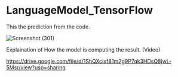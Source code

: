 # LanguageModel_TensorFlow

This the prediction from the code.

![Screenshot (301)](https://user-images.githubusercontent.com/75822824/146665270-4a08c83a-a0ab-4428-b7b8-471cafcf723e.png)

Explaination of How the model is computing the result. (Video)

https://drive.google.com/file/d/1ShQXcixf81m2g9P7qk3HDsQ8jwL-5Msr/view?usp=sharing

